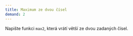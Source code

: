 ```yaml
---
title: Maximum ze dvou čísel
demand: 2
---
```


Napište funkci `max2`, která vrátí větší ze dvou zadaných čísel.
